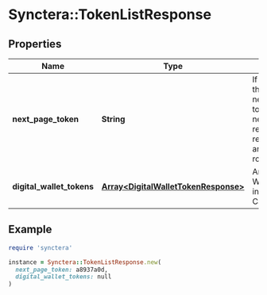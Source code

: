 # Synctera::TokenListResponse

## Properties

| Name | Type | Description | Notes |
| ---- | ---- | ----------- | ----- |
| **next_page_token** | **String** | If returned, use the next_page_token to query for the next page of results. Not returned if there are no more rows. | [optional] |
| **digital_wallet_tokens** | [**Array&lt;DigitalWalletTokenResponse&gt;**](DigitalWalletTokenResponse.md) | Array of Digital Wallet Token information of a Card |  |

## Example

```ruby
require 'synctera'

instance = Synctera::TokenListResponse.new(
  next_page_token: a8937a0d,
  digital_wallet_tokens: null
)
```

